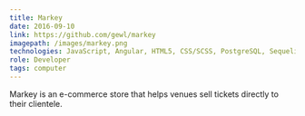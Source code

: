 ```yaml
---
title: Markey
date: 2016-09-10
link: https://github.com/gewl/markey
imagepath: /images/markey.png
technologies: JavaScript, Angular, HTML5, CSS/SCSS, PostgreSQL, Sequelize, Express
role: Developer
tags: computer
---
```

Markey is an e-commerce store that helps venues sell tickets directly to their clientele.

